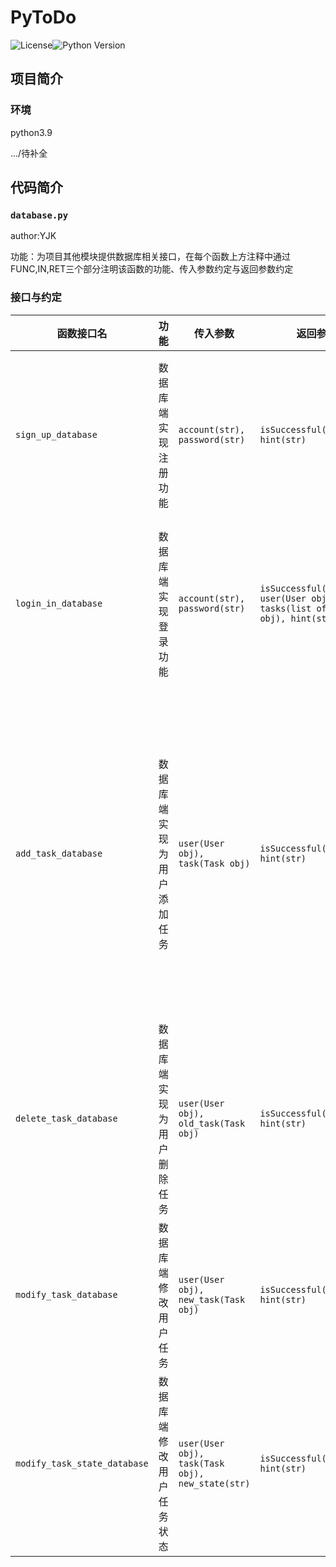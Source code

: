 # PyToDo

![License](https://img.shields.io/github/license/saltyfishyjk/PyToDo)![Python Version](https://img.shields.io/badge/python-3.9-brightgreen)

## 项目简介

### 环境

python3.9



.../待补全

## 代码简介

### `database.py`

author:YJK

功能：为项目其他模块提供数据库相关接口，在每个函数上方注释中通过FUNC,IN,RET三个部分注明该函数的功能、传入参数约定与返回参数约定

### 接口与约定

| 函数接口名                   | 功能                       | 传入参数                                         | 返回参数                                                     | 其他                                                         |
| ---------------------------- | -------------------------- | ------------------------------------------------ | ------------------------------------------------------------ | ------------------------------------------------------------ |
| `sign_up_database`           | 数据库端实现注册功能       | `account(str), password(str)`                    | `isSuccessful(boolean), hint(str)`                           | 调用者应在前端检查用户两次输入的密码是否一样，一样后才可调用本函数。<br/>第一个返回值为`True`时说明注册成功，为`Flase`说明注册失败，第二个字符串`hint`说明成功/失败的可能原因。 |
| `login_in_database`          | 数据库端实现登录功能       | `account(str), password(str)`                    | `isSuccessful(boolean), user(User obj), tasks(list of Task obj), hint(str)` | `isSuccessful`和`hint`功能同上。<br/>当登录成功时，第二个返回值`user`为非空`User`对象，包含用户在数据库中的信息；第三个返回值`tasks`为`Task`对象的列表，包含用户在数据库中存储的任务们。<br/> |
| `add_task_database`          | 数据库端实现为用户添加任务 | `user(User obj), task(Task obj)`                 | `isSuccessful(boolean), hint(str)`                           | **数据库中通过User的id和Task的id作为与其他User和Task区分的唯一标志，在login_in_database得到的user和tasks需要妥善保存**<br/>调用该接口时，第一个传入参数是登录时得到的`User`对象，第二个传入参数是要添加的`Task`对象。<br/>新建的`Task`对象的`id`不需要写，设为`None`即可（默认构造器就是`None`），数据库会根据库内数据自动生成`id`，**并修改传入Task对象的id**。 |
| `delete_task_database`       | 数据库端实现为用户删除任务 | `user(User obj), old_task(Task obj)`             | `isSuccessful(boolean), hint(str)`                           | 删除某个任务，这里同样以任务的`id`为唯一标识符，需要妥善保存在`add_task_database`传入的`Task`对象。 |
| `modify_task_database`       | 数据库端修改用户任务       | `user(User obj), new_task(Task obj)`             | `isSuccessful(boolean), hint(str)`                           | 修改已经存在的任务。<br/>调用者修改特定Task的除ID外的任意属性，并将其和User对象一同传入本函数，即可修改对象属性。 |
| `modify_task_state_database` | 数据库端修改用户任务状态   | `user(User obj), task(Task obj), new_state(str)` | `isSuccessful(boolean), hint(str)`                           | 修改已经存在的任务的状态。<br/>调用者将用户对象、任务对象和new_state传入，即可修改对象属性。 |

